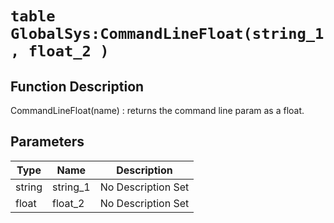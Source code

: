# `table GlobalSys:CommandLineFloat(string_1, float_2 )`
## Function Description
CommandLineFloat(name) : returns the command line param as a float.
## Parameters
Type|Name|Description
--|--|--
string|string_1|No Description Set
float|float_2|No Description Set
